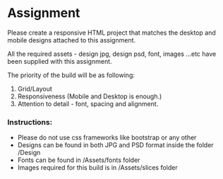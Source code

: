 # Assignment

Please create a responsive HTML project that matches the desktop and mobile designs attached to this assignment.

All the required assets - design jpg, design psd, font, images ...etc have been supplied with this assignment.

The priority of the build will be as following:
1. Grid/Layout
2. Responsiveness (Mobile and Desktop is enough.)
3. Attention to detail - font, spacing and alignment.

### Instructions:
+ Please do not use css frameworks like bootstrap or any other
+ Designs can be found in both JPG and PSD format inside the folder /Design
+ Fonts can be found in /Assets/fonts folder
+ Images required for this build is in /Assets/slices folder